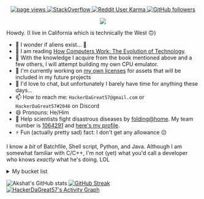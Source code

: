 <p align="center">
  <a href="https://github.com/HackerDaGreat57">
    <img src="https://komarev.com/ghpvc/?username=HackerDaGreat57&style=rounded" alt="page views" />
  </a>
  <a href="https://stackoverflow.com/users/17145946/hackerdagreat57" target="_blank">
<img alt="StackOverflow"
src="https://stackoverflow-badge.vercel.app/?userID=17145946" />
</a>
  <a href="https://reddit.com/u/HackerDaGreat57">
    <img alt="Reddit User Karma" src="https://img.shields.io/reddit/user-karma/combined/HackerDaGreat57?style=rounded&label=Reddit Karma&logo=reddit">
  </a>
  <a href="https://github.com/HackerDaGreat57?tab=followers">
    <img alt="GitHub followers" src="https://img.shields.io/github/followers/HackerDaGreat57?style=rounded&color=green&logo=github">
<p align="center">
  <a href="https://github.com/DenverCoder1/readme-typing-svg"><img src="https://readme-typing-svg.herokuapp.com/?lines=Somewhat+experienced+C%2FC%2B%2B+developer+👨‍💻;Linux+freak+🐧;Apple+fan+🍎+(the+fruit+and+the+company);iPhone+SE+(1st+generation)+user+📱;Minecrafter+🎮+%26+Hypixel+Warrior+⚔️;Major+foodie+🍕🍔🍟🍿🧇🥞🍞🥨🥯🥖🧀🥪🌮🎂🍰🧁🍪🍩🍨🍫🍬🍭;Neva+gonna+give+you+up+😈;&font=Fira%20Code&center=true&width=880&height=45&color=00F779&vCenter=true&size=22"></a>
</p>

Howdy. (I live in California which is technically the West 🙃)

- 🔭 I wonder if aliens exist... 🤔
- 📖 I am reading [How Computers Work: The Evolution of Technology](https://www.amazon.com/How-Computers-Work-Evolution-Technology/dp/078974984X).
- 🌱 With the knowledge I acquire from the book mentioned above and a few others, I will attempt building my own CPU emulator.
- 📝 I'm currently working on [my own licenses](https://github.com/HackerDaGreat57/3dOS-License-Suite "Click here to view this project!") for assets that will be included in my future projects
- 💬 I'd love to chat, but unfortunately I barely have time for anything these days...
- 📫 How to reach me: `HackerDaGreat57@gmail.com` or `HackerDaGreat57#2046` on Discord
- 😄 Pronouns: He/Him
- 🦠 Help scientists fight disastrous diseases by [folding@home](https://foldingathome.org/). My team number is [1064291](https://stats.foldingathome.org/team/1064291) and [here's my profile](https://stats.foldingathome.org/donor/name/HackerDaGreat57).
- ⚡ Fun (actually pretty sad) fact: I don't get any allowance 😔

I know a *bit* of Batchfile, Shell script, Python, and Java. Although I am somewhat familiar with C/C++, I'm not (yet) what you'd call a developer who knows *exactly* what he's doing. LOL

<details>
  <summary>My bucket list</summary>

- [X] **Done (2013):** Use a computer for the first time and think about how the experience just hit different (this is when I got my "spark" 😉)
- [X] **Done (2017):** Get my first computer and learn the bare basics of Scratch & Python (in 2013-2017 I just unproductively played clickbait mobile games on an iPad 2 all day)
- [X] **Done (2020):** Fool around with C++/Win32 and get a taste for low-level programming (most of my C++ experience originates in this period)
- [X] **Done (2022):** Make the switch to Linux and learn to not depend on GUIs for everything - none of my home computers run Windows as of January 2023
- [ ] **[In progress](https://github.com/HackerDaGreat57/3dOS-License-Suite "Click here to look at this!"):** Make my own asset licenses so people can't use my work for purposes I'm against (like the GNU Philosophies except I also don't like people selling it)
- [ ] **Pending:** Design & finish the Hex-Zip File Compression Program (details coming soon)
- [ ] **Pending:** Create a version control system like Git based on Hex-Zip. If Torvalds can do it in a week then I can do it in a year! (Or maybe much much longer than that)
- [ ] **Pending:** Design server software for my VCS that people can use to selfhost their own GitHub-like website easily and painlessly
- [ ] **Pending:** Make a file system that uses Hex-Zip compression to maximize the usable storage space of every disk it's formatted with (my operating system will use this filesystem by default)
- [ ] **Pending:** Get started on building the Three-Dimensional Operating System. First plan everything and learn more about assembly and computer architectures before starting if necessary.

</details>

![Akshat's GitHub stats](https://github-readme-stats.vercel.app/api?username=HackerDaGreat57&show_icons=true&theme=chartreuse-dark)
[![GitHub Streak](http://github-readme-streak-stats.herokuapp.com?user=HackerDaGreat57&theme=dark&date_format=M%20j%5B%2C%20Y%5D&border=080909)](https://git.io/streak-stats)
  [![HackerDaGreat57's Activity Graph](https://github-readme-activity-graph.cyclic.app/graph?username=HackerDaGreat57&bg_color=1F222E&color=F8D866&line=13f6e9&point=FFFFFF&hide_border=false)](https://github.com/ashutosh00710/github-readme-activity-graph)
